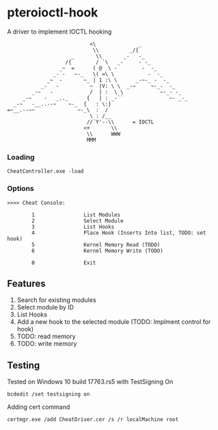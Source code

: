 # pteroioctl-hook
A driver to implement IOCTL hooking

```
                           <\              _
                            \\          _/{
                     _       \\       _-   -_
                   /{        / `\   _-     - -_
                 _~  =      ( @  \ -        -  -_
               _- -   ~-_   \( =\ \           -  -_
             _~  -       ~_ | 1 :\ \      _-~-_ -  -_
           _-   -          ~  |V: \ \  _-~     ~-_-  -_
        _-~   -            /  | :  \ \            ~-_- -_
     _-~    -   _.._      {   | : _-``               ~- _-_
  _-~   -__..--~    ~-_  {   : \:}
=~__.--~~              ~-_\  :  /
                           \ : /__
                          //`Y'--\\      = IOCTL
                         <+       \\
                          \\      WWW
                          MMM
```

### Loading
```
CheatController.exe -load
```

### Options
```
>>>> Cheat Console:

        1                List Modules
        2                Select Module
        3                List Hooks
        4                Place Hook (Inserts Into list, TODO: set hook)
        5                Kernel Memory Read (TODO)
        6                Kernel Memory Write (TODO)

        0                Exit
```

## Features
1) Search for existing modules
2) Select module by ID
3) List Hooks
4) Add a new hook to the selected module (TODO: Implment control for hook)
5) TODO: read memory
6) TODO: write memory

## Testing
Tested on Windows 10 build 17763.rs5 with TestSigning On
```
bcdedit /set testsigning on
```
Adding cert command
```
certmgr.exe /add CheatDriver.cer /s /r localMachine root
```

